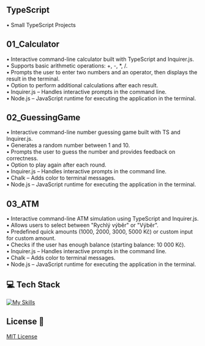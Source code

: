 ## TypeScript
• Small TypeScript Projects

## 01_Calculator
• Interactive command-line calculator built with TypeScript and Inquirer.js. <br>
• Supports basic arithmetic operations: +, -, *, /. <br>
• Prompts the user to enter two numbers and an operator, then displays the result in the terminal. <br>
• Option to perform additional calculations after each result. <br>
• Inquirer.js – Handles interactive prompts in the command line. <br>
• Node.js – JavaScript runtime for executing the application in the terminal. <br>

## 02_GuessingGame
• Interactive command-line number guessing game built with TS and Inquirer.js. <br>
• Generates a random number between 1 and 10. <br>
• Prompts the user to guess the number and provides feedback on correctness. <br>
• Option to play again after each round. <br>
• Inquirer.js – Handles interactive prompts in the command line. <br>
• Chalk – Adds color to terminal messages. <br>
• Node.js – JavaScript runtime for executing the application in the terminal. <br>

## 03_ATM
• Interactive command-line ATM simulation using TypeScript and Inquirer.js. <br>
• Allows users to select between "Rychlý výběr" or "Výběr". <br>
• Predefined quick amounts (1000, 2000, 3000, 5000 Kč) or custom input for custom amount. <br>
• Checks if the user has enough balance (starting balance: 10 000 Kč). <br>
• Inquirer.js – Handles interactive prompts in the command line. <br>
• Chalk – Adds color to terminal messages. <br>
• Node.js – JavaScript runtime for executing the application in the terminal. <br>

## 💻 Tech Stack
[![My Skills](https://skillicons.dev/icons?i=javascript,typescript,nodejs)](https://skillicons.dev)

## License 🔐 
[MIT License](LICENSE)